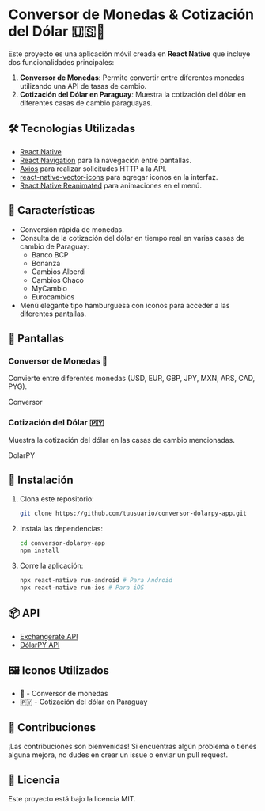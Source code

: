 
# Conversor de Monedas & Cotización del Dólar 🇺🇸💱

Este proyecto es una aplicación móvil creada en **React Native** que incluye dos funcionalidades principales:

1. **Conversor de Monedas**: Permite convertir entre diferentes monedas utilizando una API de tasas de cambio.
2. **Cotización del Dólar en Paraguay**: Muestra la cotización del dólar en diferentes casas de cambio paraguayas.

## 🛠️ Tecnologías Utilizadas

- [React Native](https://reactnative.dev/)
- [React Navigation](https://reactnavigation.org/) para la navegación entre pantallas.
- [Axios](https://axios-http.com/) para realizar solicitudes HTTP a la API.
- [react-native-vector-icons](https://github.com/oblador/react-native-vector-icons) para agregar iconos en la interfaz.
- [React Native Reanimated](https://docs.swmansion.com/react-native-reanimated/) para animaciones en el menú.

## 🚀 Características

- Conversión rápida de monedas.
- Consulta de la cotización del dólar en tiempo real en varias casas de cambio de Paraguay:
  - Banco BCP
  - Bonanza
  - Cambios Alberdi
  - Cambios Chaco
  - MyCambio
  - Eurocambios
- Menú elegante tipo hamburguesa con iconos para acceder a las diferentes pantallas.

## 📱 Pantallas

### Conversor de Monedas 💱
Convierte entre diferentes monedas (USD, EUR, GBP, JPY, MXN, ARS, CAD, PYG).

Conversor

### Cotización del Dólar 🇵🇾
Muestra la cotización del dólar en las casas de cambio mencionadas.

DolarPY

## 🔧 Instalación

1. Clona este repositorio:
   ```bash
   git clone https://github.com/tuusuario/conversor-dolarpy-app.git
   ```
2. Instala las dependencias:
   ```bash
   cd conversor-dolarpy-app
   npm install
   ```
3. Corre la aplicación:
   ```bash
   npx react-native run-android # Para Android
   npx react-native run-ios # Para iOS
   ```

## 📦 API

- [Exchangerate API](https://www.exchangerate-api.com/)
- [DólarPY API](https://dolar.melizeche.com/api/1.0/)

## 🖼️ Iconos Utilizados

- 💱 - Conversor de monedas
- 🇵🇾 - Cotización del dólar en Paraguay

## 🤝 Contribuciones

¡Las contribuciones son bienvenidas! Si encuentras algún problema o tienes alguna mejora, no dudes en crear un issue o enviar un pull request.

## 📝 Licencia

Este proyecto está bajo la licencia MIT.
